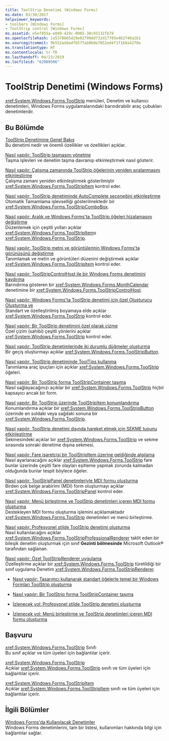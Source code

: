 ```yaml
---
title: ToolStrip Denetimi (Windows Forms)
ms.date: 03/30/2017
helpviewer_keywords:
- toolbars [Windows Forms]
- ToolStrip control [Windows Forms]
ms.assetid: e5ef455a-e049-429c-8005-30c93132fb79
ms.openlocfilehash: 1a5378665d29e02799dd732d17705e462f40a2b1
ms.sourcegitcommit: 9b552addadfb57fab0b9e7852ed4f1f1b8a42f8e
ms.translationtype: HT
ms.contentlocale: tr-TR
ms.lasthandoff: 04/23/2019
ms.locfileid: "62009506"
---
```

# <a name="toolstrip-control-windows-forms"></a>ToolStrip Denetimi (Windows Forms)
<xref:System.Windows.Forms.ToolStrip> menüleri, Denetim ve kullanıcı denetimleri, Windows Forms uygulamalarındaki barındırabilir araç çubukları denetimlerdir.  
  
## <a name="in-this-section"></a>Bu Bölümde  
 [ToolStrip Denetimine Genel Bakış](toolstrip-control-overview-windows-forms.md)  
 Bu denetimi nedir ve önemli özellikler ve özellikleri açıklar.  
  
 [Nasıl yapılır: ToolStrip taşmasını yönetme](how-to-manage-toolstrip-overflow-in-windows-forms.md)  
 Taşma işlevleri ve denetim taşma davranışı etkinleştirmek nasıl gösterir.  
  
 [Nasıl yapılır: Çalışma zamanında ToolStrip öğelerinin yeniden sıralanmasını etkinleştirme](how-to-enable-reordering-of-toolstrip-items-at-run-time-in-windows-forms.md)  
 Çalışma zamanı yeniden etkinleştirmek gösterilmiştir <xref:System.Windows.Forms.ToolStripItem> kontrol eder.  
  
 [Nasıl yapılır: ToolStrip denetiminde AutoComplete seçeneğini etkinleştirme](how-to-enable-autocomplete-in-toolstrip-controls-in-windows-forms.md)  
 Otomatik Tamamlama işlevselliği gösterilmektedir bir <xref:System.Windows.Forms.ToolStripComboBox>.  
  
 [Nasıl yapılır: Aralık ve Windows Forms'ta ToolStrip öğeleri hizalamasını değiştirme](how-to-change-the-spacing-and-alignment-of-toolstrip-items-in-windows-forms.md)  
 Düzenlemek için çeşitli yolları açıklar <xref:System.Windows.Forms.ToolStripItem>s <xref:System.Windows.Forms.ToolStrip>.  
  
 [Nasıl yapılır: ToolStrip metni ve görüntülerinin Windows Forms'ta görünüşünü değiştirme](how-to-change-the-appearance-of-toolstrip-text-and-images-in-windows-forms.md)  
 Tanımlamak ve metin ve görüntüleri düzenini değiştirmek açıklar <xref:System.Windows.Forms.ToolStripItem> kontrol eder.  
  
 [Nasıl yapılır: ToolStripControlHost ile bir Windows Forms denetimini kaydırma](how-to-wrap-a-windows-forms-control-with-toolstripcontrolhost.md)  
 Barındırma gösteren bir <xref:System.Windows.Forms.MonthCalendar> denetimine bir <xref:System.Windows.Forms.ToolStripControlHost>.  
  
 [Nasıl yapılır: Windows Forms'ta ToolStrip denetimi için özel Oluşturucu Oluşturma ve](create-and-set-a-custom-renderer-for-the-toolstrip-control-in-wf.md)  
 Standart ve özelleştirilmiş boyamaya elde açıklar <xref:System.Windows.Forms.ToolStrip> kontrol eder.  
  
 [Nasıl yapılır: Bir ToolStrip denetimini özel olarak çizme](how-to-custom-draw-a-toolstrip-control.md)  
 Özel çizim (sahibi) çeşitli yönlerini açıklar <xref:System.Windows.Forms.ToolStrip> kontrol eder.  
  
 [Nasıl yapılır: ToolStrip denetimlerinde iki durumlu düğmeler oluşturma](how-to-create-toggle-buttons-in-toolstrip-controls.md)  
 Bir geçiş oluşturmayı açıklar <xref:System.Windows.Forms.ToolStripButton>.  
  
 [Nasıl yapılır: ToolStrip denetiminde ToolTips kullanma](how-to-use-tooltips-in-toolstrip-controls.md)  
 Tanımlama araç ipuçları için açıklar <xref:System.Windows.Forms.ToolStrip> öğeleri.  
  
 [Nasıl yapılır: Bir ToolStrip forma ToolStripContainer taşıma](how-to-move-a-toolstrip-out-of-a-toolstripcontainer-onto-a-form.md)  
 Nasıl sağlayacağınızı açıklar bir <xref:System.Windows.Forms.ToolStrip> hiçbir kapsayıcı ancak bir form.  
  
 [Nasıl yapılır: Bir ToolStrip üzerinde ToolStripItem konumlandırma](how-to-position-a-toolstripitem-on-a-toolstrip.md)  
 Konumlandırma açıklar bir <xref:System.Windows.Forms.ToolStripButton> üzerinde en soldaki veya sağdaki sonuna bir <xref:System.Windows.Forms.ToolStrip>.  
  
 [Nasıl yapılır: ToolStrip denetimi dışında hareket etmek için SEKME tuşunu etkinleştirme](how-to-enable-the-tab-key-to-move-out-of-a-toolstrip-control.md)  
 Sekmesindeki açıklar bir <xref:System.Windows.Forms.ToolStrip> ve sekme sırasında sonraki denetime dışına sekmesi.  
  
 [Nasıl yapılır: Fare işaretçisi bir ToolStripItem üzerine geldiğinde algılama](how-to-detect-when-the-mouse-pointer-is-over-a-toolstripitem.md)  
 Nasıl ayarlanacağını açıklar <xref:System.Windows.Forms.ToolStrip> fare bunlar üzerinde çeşitli fare olayları eşitleme yapmak zorunda kalmadan olduğunda bunlar tespit böylece öğeler.  
  
 [Nasıl yapılır: ToolStripPanel denetimleriyle MDI formu oluşturma](how-to-create-an-mdi-form-with-toolstrippanel-controls.md)  
 Birden çok belge arabirimi (MDI) form oluşturmayı açıklar <xref:System.Windows.Forms.ToolStripPanel> kontrol eder.  
  
 [Nasıl yapılır: Menü birleştirme ve ToolStrip denetimleri içeren MDI formu oluşturma](how-to-create-an-mdi-form-with-menu-merging-and-toolstrip-controls.md)  
 Destekleyen MDI formu oluşturma işlemini açıklamaktadır <xref:System.Windows.Forms.ToolStrip> denetimleri ve menü birleştirme.  
  
 [Nasıl yapılır: Profesyonel stilde ToolStrip denetimi oluşturma](how-to-create-a-professionally-styled-toolstrip-control.md)  
 Nasıl kullanılacağını açıklar <xref:System.Windows.Forms.ToolStripProfessionalRenderer> taklit eden bir bileşik denetim oluşturmak için sınıf **Gezinti bölmesinde** Microsoft Outlook® tarafından sağlanan.  
  
 [Nasıl yapılır: Özel ToolStripRenderer uygulama](how-to-implement-a-custom-toolstriprenderer.md)  
 Özelleştirme açıklar bir <xref:System.Windows.Forms.ToolStrip> türetildiği bir sınıf uygulama Denetim <xref:System.Windows.Forms.ToolStripRenderer>.  
  
- [Nasıl yapılır: Tasarımcı kullanarak standart öğelerle temel bir Windows Formları ToolStrip oluşturma](create-a-basic-wf-toolstrip-with-standard-items-using-the-designer.md)  
  
- [Nasıl yapılır: Bir ToolStrip forma ToolStripContainer taşıma](how-to-move-a-toolstrip-out-of-a-toolstripcontainer-onto-a-form.md)  
  
- [İzlenecek yol: Profesyonel stilde ToolStrip denetimi oluşturma](walkthrough-creating-a-professionally-styled-toolstrip-control.md)  
  
- [İzlenecek yol: Menü birleştirme ve ToolStrip denetimleri içeren MDI formu oluşturma](walkthrough-creating-an-mdi-form-with-menu-merging-and-toolstrip-controls.md)  
  
## <a name="reference"></a>Başvuru  
 <xref:System.Windows.Forms.ToolStrip> Sınıfı  
 Bu sınıf açıklar ve tüm üyeleri için bağlantılar içerir.  
  
 <xref:System.Windows.Forms.ToolStrip>  
 Açıklar <xref:System.Windows.Forms.ToolStrip> sınıfı ve tüm üyeleri için bağlantılar içerir.  
  
 <xref:System.Windows.Forms.ToolStripItem>  
 Açıklar <xref:System.Windows.Forms.ToolStripItem> sınıfı ve tüm üyeleri için bağlantılar içerir.  
  
## <a name="related-sections"></a>İlgili Bölümler  
 [Windows Forms'da Kullanılacak Denetimler](controls-to-use-on-windows-forms.md)  
 Windows Forms denetimlerini, tam bir listesi, kullanımları hakkında bilgi için bağlantılar sağlar.
